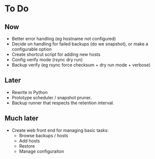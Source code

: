 # To Do

## Now

* Better error handling (eg hostname not configured)
* Decide on handling for failed backups (do we snapshot), or make a configurable option
* Create shortcut script for adding new hosts
* Config verify mode (rsync dry run)
* Backup verify (eg rsync force checksum + dry run mode + verbose)

## Later

* Rewrite in Python
* Prototype scheduler / snapshot pruner.
* Backup runner that respects the retention interval.

## Much later

* Create web front end for managing basic tasks:
  - Browse backups / hosts
  - Add hosts
  - Restore
  - Manage configuraiton

